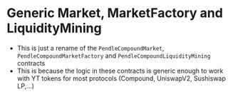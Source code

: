 # Generic Market, MarketFactory and LiquidityMining
* This is just a rename of the `PendleCompoundMarket`, `PendleCompoundMarketFactory` and `PendleCompoundLiquidityMining` contracts
* This is because the logic in these contracts is generic enough to work with YT tokens for most protocols (Compound, UniswapV2, Sushiswap LP,...)
